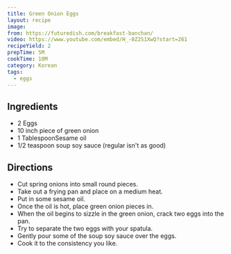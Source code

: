 ```yaml
---
title: Green Onion Eggs
layout: recipe
image:
from: https://futuredish.com/breakfast-banchan/
video: https://www.youtube.com/embed/H_-0Z2S1XwQ?start=261
recipeYield: 2
prepTime: 5M
cookTime: 10M
category: Korean
tags:
  - eggs
---
```


## Ingredients
- 2 Eggs
- 10 inch piece of green onion
- 1 TablespoonSesame oil
- 1/2 teaspoon soup soy sauce (regular isn't as good)

## Directions

- Cut spring onions into small round pieces.
- Take out a frying pan and place on a medium heat.
- Put in some sesame oil.
- Once the oil is hot, place green onion pieces in.
- When the oil begins to sizzle in the green onion, crack two eggs into the pan.
- Try to separate the two eggs with your spatula.
- Gently pour some of the soup soy sauce over the eggs.
- Cook it to the consistency you like.
